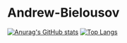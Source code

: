 # Andrew-Bielousov
 
[![Anurag's GitHub stats](https://github-readme-stats.vercel.app/api?username=Andrew-laravel-php)](https://github.com/Andrew-laravel-php/Andrew-laravel-php/blob/main/README.md)
[![Top Langs](https://github-readme-stats.vercel.app/api/top-langs/?username=Andrew-laravel-php)](https://github.com/Andrew-laravel-php/Andrew-laravel-php/blob/main/README.md)
